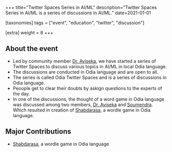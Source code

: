 +++
title="Twitter Spaces Series in AI/ML"
description="Twitter Spaces Series in AI/ML is a series of discussions in AI/ML."
date=2021-01-01

[taxonomies]
tags = ["event", "education", "twitter", "discussion"]

[extra]
weight = 8
+++

## About the event

- Led by community member [Dr. Aviseka](https://x.com/aviseka), we have started a series of Twitter Spaces to discuss various topics in AI/ML in local Odia language.
- The discussions are conducted in Odia language and are open to all.
- The series is called Odia Twitter Spaces and is a series of discussions in Odia language.
- Peoople get to clear their doubts by askign questions to the experts of the day.
- In one of the discussions, the thought of a word game in Odia language was discussed among two members, [Dr. Aviseka](https://x.com/aviseka) and [Soumendra](www.soumendrak.com). Which resulted in creation of [Shabdarasa](https://www.shabdarasa.com), a wordle game in Odia language.

## Major Contributions

- [Shabdarasa](https://www.shabdarasa.com), a wordle game in Odia language
